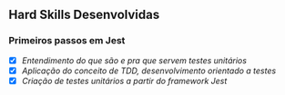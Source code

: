 ## Hard Skills Desenvolvidas

### Primeiros passos em Jest

- [X] _Entendimento do que são e pra que servem testes unitários_
- [X] _Aplicação do conceito de TDD, desenvolvimento orientado a testes_
- [X] _Criação de testes unitários a partir do framework Jest_
